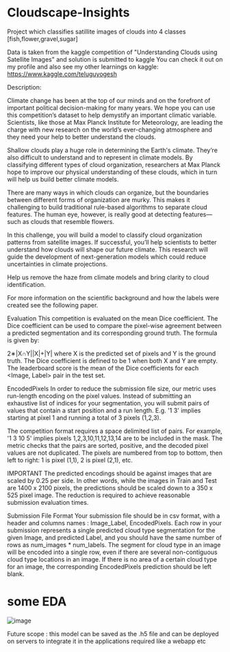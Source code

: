# Cloudscape-Insights

Project which classifies satillite images of clouds into 4 classes [fish,flower,gravel,sugar]

Data is taken from the kaggle competition of "Understanding Clouds using Satellite Images" and solution is submitted to kaggle You can check it out on my profile and also see my other learnings on kaggle: https://www.kaggle.com/teluguyogesh

Description:

Climate change has been at the top of our minds and on the forefront of important political decision-making for many years. We hope you can use this competition’s dataset to help demystify an important climatic variable. Scientists, like those at Max Planck Institute for Meteorology, are leading the charge with new research on the world’s ever-changing atmosphere and they need your help to better understand the clouds.

Shallow clouds play a huge role in determining the Earth's climate. They’re also difficult to understand and to represent in climate models. By classifying different types of cloud organization, researchers at Max Planck hope to improve our physical understanding of these clouds, which in turn will help us build better climate models.

There are many ways in which clouds can organize, but the boundaries between different forms of organization are murky. This makes it challenging to build traditional rule-based algorithms to separate cloud features. The human eye, however, is really good at detecting features—such as clouds that resemble flowers.

In this challenge, you will build a model to classify cloud organization patterns from satellite images. If successful, you’ll help scientists to better understand how clouds will shape our future climate. This research will guide the development of next-generation models which could reduce uncertainties in climate projections.

Help us remove the haze from climate models and bring clarity to cloud identification.

For more information on the scientific background and how the labels were created see the following paper.

Evaluation
This competition is evaluated on the mean Dice coefficient. The Dice coefficient can be used to compare the pixel-wise agreement between a predicted segmentation and its corresponding ground truth. The formula is given by:

2∗|X∩Y||X|+|Y|
where X is the predicted set of pixels and Y is the ground truth. The Dice coefficient is defined to be 1 when both X and Y are empty. The leaderboard score is the mean of the Dice coefficients for each <Image, Label> pair in the test set.

EncodedPixels
In order to reduce the submission file size, our metric uses run-length encoding on the pixel values. Instead of submitting an exhaustive list of indices for your segmentation, you will submit pairs of values that contain a start position and a run length. E.g. '1 3' implies starting at pixel 1 and running a total of 3 pixels (1,2,3).

The competition format requires a space delimited list of pairs. For example, '1 3 10 5' implies pixels 1,2,3,10,11,12,13,14 are to be included in the mask. The metric checks that the pairs are sorted, positive, and the decoded pixel values are not duplicated. The pixels are numbered from top to bottom, then left to right: 1 is pixel (1,1), 2 is pixel (2,1), etc.

IMPORTANT
The predicted encodings should be against images that are scaled by 0.25 per side. In other words, while the images in Train and Test are 1400 x 2100 pixels, the predictions should be scaled down to a 350 x 525 pixel image. The reduction is required to achieve reasonable submission evaluation times.

Submission File Format
Your submission file should be in csv format, with a header and columns names : Image_Label, EncodedPixels. Each row in your submission represents a single predicted cloud type segmentation for the given Image, and predicted Label, and you should have the same number of rows as num_images * num_labels. The segment for cloud type in an image will be encoded into a single row, even if there are several non-contiguous cloud type locations in an image. If there is no area of a certain cloud type for an image, the corresponding EncodedPixels prediction should be left blank.

# some EDA

![image](https://github.com/user-attachments/assets/bb5fd180-a156-4c6f-ad3e-a26f073f6230)


Future scope : this model can be saved as the .h5 file and can be deployed on servers to integrate it in the applications required like a webapp etc

